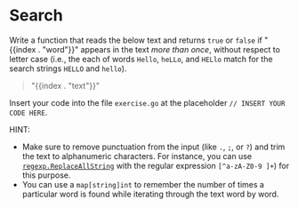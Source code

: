 # Search

Write a function that reads the below text and returns `true` or `false` if "{{index . "word"}}" appears in the text *more than once*, without respect to letter case (i.e., the each of words `Hello`, `heLLo`, and `HELlo` match for the search strings `HELLO` and `hello`).

> "{{index . "text"}}"

Insert your code into the file `exercise.go` at the placeholder `// INSERT YOUR CODE HERE`.

HINT: 
- Make sure to remove punctuation from the input (like `.`, `;`, or `?`) and trim the text to alphanumeric characters. For instance, you can use [`regexp.ReplaceAllString`](https://pkg.go.dev/regexp#Regexp.ReplaceAllString) with the regular expression `[^a-zA-Z0-9 ]+`) for this purpose.
- You can use a `map[string]int` to remember the number of times a particular word is found while iterating through the text word by word.
